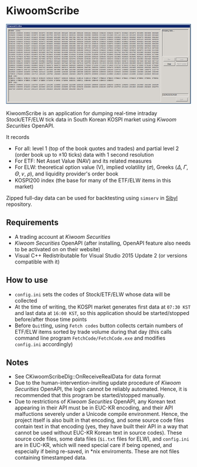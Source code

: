 
# KiwoomScribe

![screenshot](readme/screenshot.png)

KiwoomScribe is an application for dumping real-time intraday Stock/ETF/ELW
tick data in South Korean KOSPI market using *Kiwoom Securities* OpenAPI.

It records
- For all: level 1 (top of the book quotes and trades) and partial level 2
           (order book up to ±10 ticks) data with 1 second resolution
- For ETF: Net Asset Value (NAV) and its related measures
- For ELW: theoretical option value (V), implied volatility (𝜎),
           Greeks (𝛥, 𝛤, 𝛩, 𝜈, 𝜌), and liquidity provider's order book
- KOSPI200 index (the base for many of the ETF/ELW items in this market)

Zipped full-day data can be used for backtesting using `simserv` in
[Sibyl](https://github.com/junosan/Sibyl) repository.


## Requirements
- A trading account at *Kiwoom Securities*
- *Kiwoom Securities* OpenAPI (after installing, OpenAPI feature also needs to
  be activated on on their website)
- Visual C++ Redistributable for Visual Studio 2015 Update 2
  (or versions compatible with it)


## How to use
- `config.ini` sets the codes of Stock/ETF/ELW whose data will be collected
- At the time of writing, the KOSPI market generates first data at `07:30 KST`
  and last data at `16:00 KST`, so this application should be started/stopped
  before/after those time points
- Before `Quit`ting, using `Fetch codes` button collects certain numbers of
  ETF/ELW items sorted by trade volume during that day (this calls command
  line program `FetchCode/FetchCode.exe` and modifies `config.ini` accordingly)


## Notes
- See CKiwoomScribeDlg::OnReceiveRealData for data format
- Due to the human-intervention-inviting update procedure of
  *Kiwoom Securities* OpenAPI, the login cannot be reliably automated.
  Hence, it is recommended that this program be started/stopped manually.
- Due to restrictions of *Kiwoom Securities* OpenAPI, any Korean text appearing
  in their API must be in EUC-KR encoding, and their API malfuctions severely
  under a Unicode compile environment.
  Hence, the project itself is also built in that encoding, and some source
  code files contain text in that encoding (yes, they have built their API
  in a way that cannot be used without EUC-KR Korean text in source codes).
  These source code files, some data files (`$i.txt` files for ELW),
  and `config.ini` are in EUC-KR, which will need special care if being
  opened, and especially if being re-saved, in *nix enviroments.
  These are not files containing timestamped data.

